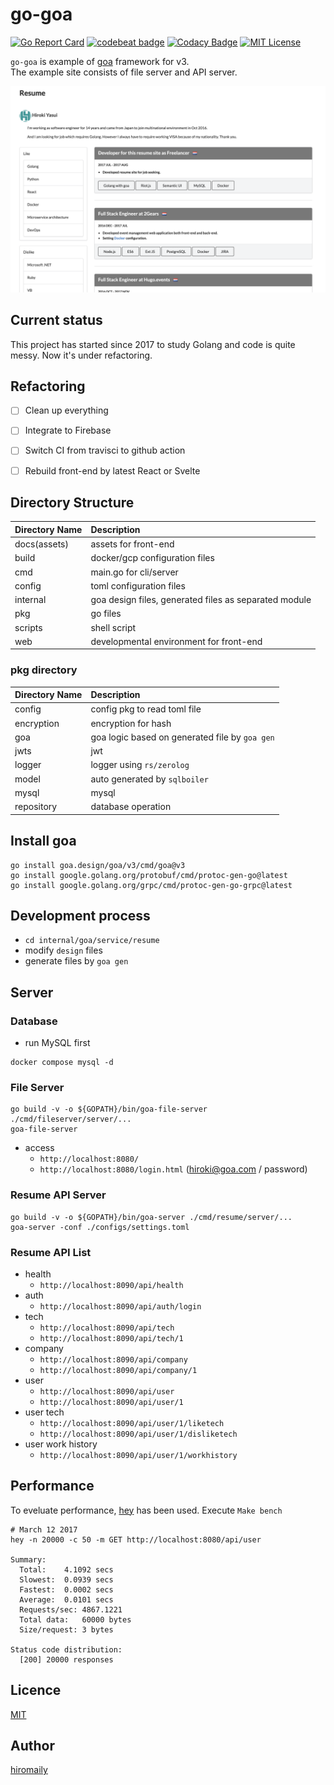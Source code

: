 # go-goa

[![Go Report Card](https://goreportcard.com/badge/github.com/hiromaily/go-goa)](https://goreportcard.com/report/github.com/hiromaily/go-goa)
[![codebeat badge](https://codebeat.co/badges/f2ee2ed0-5588-46f9-a47e-d50633a06739)](https://codebeat.co/projects/github-com-hiromaily-go-goa-master)
[![Codacy Badge](https://api.codacy.com/project/badge/Grade/f207ca57e48e456389341fc41bb06951)](https://www.codacy.com/app/hiromaily2/go-goa?utm_source=github.com&amp;utm_medium=referral&amp;utm_content=hiromaily/go-goa&amp;utm_campaign=Badge_Grade)
[![MIT License](http://img.shields.io/badge/license-MIT-blue.svg?style=flat)](https://raw.githubusercontent.com/hiromaily/go-goa/master/LICENSE)

`go-goa` is example of [goa](https://github.com/goadesign/goa) framework for v3.  
The example site consists of file server and API server.

![Example Resume Site](resume.png "example resume site")

## Current status
This project has started since 2017 to study Golang and code is quite messy.
Now it's under refactoring.


## Refactoring
- [ ] Clean up everything
- [ ] Integrate to Firebase
- [ ] Switch CI from travisci to github action
- [ ] Rebuild front-end by latest React or Svelte


## Directory Structure
| Directory Name | Description                                           |
|:---------------|:------------------------------------------------------|
| docs(assets)   | assets for front-end                                  |
| build          | docker/gcp configuration files                        |
| cmd            | main.go for cli/server                                |
| config         | toml configuration files                              |
| internal       | goa design files, generated files as separated module |
| pkg            | go files                                              |
| scripts        | shell script                                          |
| web            | developmental environment for front-end               |

### pkg directory
| Directory Name | Description                                    |
|:---------------|:-----------------------------------------------|
| config         | config pkg to read toml file                   |
| encryption     | encryption for hash                            |
| goa            | goa logic based on generated file by `goa gen` |
| jwts           | jwt                                            |
| logger         | logger using `rs/zerolog`                      |
| model          | auto generated by `sqlboiler`                  |
| mysql          | mysql                                          |
| repository     | database operation                             |


## Install goa
```
go install goa.design/goa/v3/cmd/goa@v3
go install google.golang.org/protobuf/cmd/protoc-gen-go@latest
go install google.golang.org/grpc/cmd/protoc-gen-go-grpc@latest
```


## Development process
- `cd internal/goa/service/resume`
- modify `design` files
- generate files by `goa gen`

## Server
### Database
- run MySQL first
```
docker compose mysql -d
```

### File Server
```
go build -v -o ${GOPATH}/bin/goa-file-server ./cmd/fileserver/server/...
goa-file-server
```
- access
  - `http://localhost:8080/`
  - `http://localhost:8080/login.html` (hiroki@goa.com / password)

### Resume API Server
```
go build -v -o ${GOPATH}/bin/goa-server ./cmd/resume/server/...
goa-server -conf ./configs/settings.toml
```

### Resume API List
- health
  - `http://localhost:8090/api/health`
- auth
  - `http://localhost:8090/api/auth/login`
- tech
  - `http://localhost:8090/api/tech`
  - `http://localhost:8090/api/tech/1`
- company
  - `http://localhost:8090/api/company`
  - `http://localhost:8090/api/company/1`
- user
  - `http://localhost:8090/api/user`
  - `http://localhost:8090/api/user/1`
- user tech
  - `http://localhost:8090/api/user/1/liketech`
  - `http://localhost:8090/api/user/1/disliketech`
- user work history
  - `http://localhost:8090/api/user/1/workhistory`


## Performance
To eveluate performance, [hey](https://github.com/rakyll/hey) has been used.
Execute `Make bench`

```
# March 12 2017
hey -n 20000 -c 50 -m GET http://localhost:8080/api/user

Summary:
  Total:	4.1092 secs
  Slowest:	0.0939 secs
  Fastest:	0.0002 secs
  Average:	0.0101 secs
  Requests/sec:	4867.1221
  Total data:	60000 bytes
  Size/request:	3 bytes

Status code distribution:
  [200]	20000 responses
```

## Licence
[MIT](https://github.com/hiromaily/go-goa/blob/master/LICENSE)

## Author
[hiromaily](https://github.com/hiromaily)

